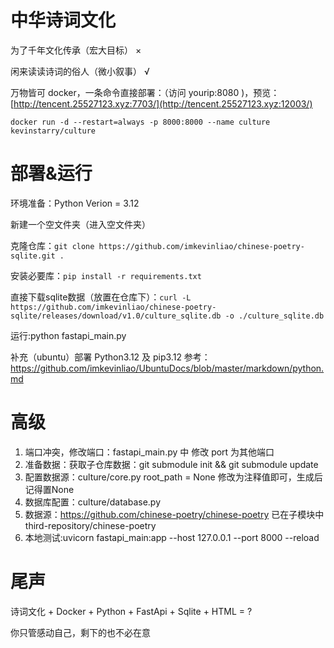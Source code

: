 # 中华诗词文化
为了千年文化传承（宏大目标） ×

闲来读读诗词的俗人（微小叙事） √

万物皆可 docker，一条命令直接部署：（访问 yourip:8080 )，预览：[http://tencent.25527123.xyz:7703/](http://tencent.25527123.xyz:12003/)

```
docker run -d --restart=always -p 8000:8000 --name culture kevinstarry/culture 
```
# 部署&运行
环境准备：Python Verion = 3.12

新建一个空文件夹（进入空文件夹）

克隆仓库：`git clone https://github.com/imkevinliao/chinese-poetry-sqlite.git .`

安装必要库：`pip install -r requirements.txt`

直接下载sqlite数据（放置在仓库下）：`curl -L https://github.com/imkevinliao/chinese-poetry-sqlite/releases/download/v1.0/culture_sqlite.db -o ./culture_sqlite.db`

运行:python fastapi_main.py

补充（ubuntu）部署 Python3.12 及 pip3.12 参考：https://github.com/imkevinliao/UbuntuDocs/blob/master/markdown/python.md
# 高级
1. 端口冲突，修改端口：fastapi_main.py 中 修改 port 为其他端口
2. 准备数据：获取子仓库数据：git submodule init && git submodule update
3. 配置数据源：culture/core.py  root_path = None 修改为注释值即可，生成后记得置None
4. 数据库配置：culture/database.py
5. 数据源：https://github.com/chinese-poetry/chinese-poetry  已在子模块中 third-repository/chinese-poetry
6. 本地测试:uvicorn fastapi_main:app --host 127.0.0.1 --port 8000 --reload

# 尾声
诗词文化 + Docker + Python + FastApi + Sqlite + HTML = ?

你只管感动自己，剩下的也不必在意

